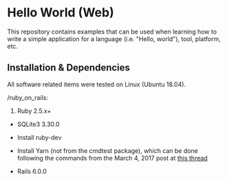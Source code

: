 # **Hello World (Web)**

This repository contains examples that can be used when learning how to write
a simple application for a language (i.e. "Hello, world"), tool, platform, etc.

## Installation & Dependencies

All software related items were tested on Linux (Ubuntu 18.04).

/ruby_on_rails:

1. Ruby 2.5.x+

* SQLite3 3.30.0

* Install ruby-dev

* Install Yarn (not from the cmdtest package), which can be done following the commands from the March 4, 2017 post at [this thread](https://github.com/yarnpkg/yarn/issues/2821)

* Rails 6.0.0
